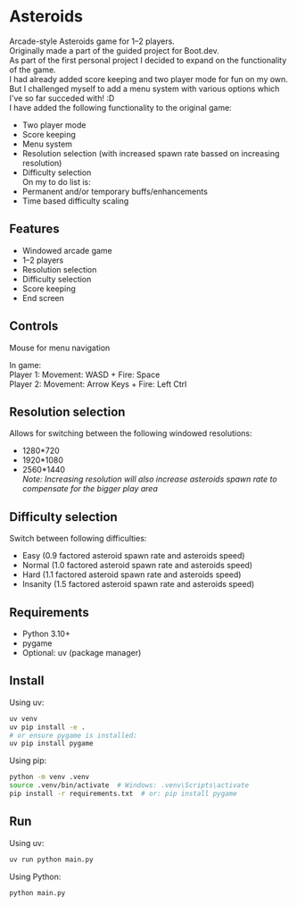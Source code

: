 # Asteroids

Arcade-style Asteroids game for 1–2 players.  
Originally made a part of the guided project for Boot.dev.  
As part of the first personal project I decided to expand on the functionality of the game.  
I had already added score keeping and two player mode for fun on my own.  
But I challenged myself to add a menu system with various options which I've so far succeded with! :D  
I have added the following functionality to the original game:  
- Two player mode
- Score keeping
- Menu system
- Resolution selection (with increased spawn rate bassed on increasing resolution)
- Difficulty selection  
On my to do list is:
- Permanent and/or temporary buffs/enhancements
- Time based difficulty scaling

## Features
- Windowed arcade game
- 1–2 players
- Resolution selection
- Difficulty selection
- Score keeping
- End screen

## Controls
Mouse for menu navigation

In game:  
Player 1: Movement: WASD + Fire: Space  
Player 2: Movement: Arrow Keys + Fire: Left Ctrl  

## Resolution selection
Allows for switching between the following windowed resolutions:
- 1280*720
- 1920*1080
- 2560*1440  
_Note: Increasing resolution will also increase asteroids spawn rate to compensate for the bigger play area_

## Difficulty selection
Switch between following difficulties:
- Easy (0.9 factored asteroid spawn rate and asteroids speed)
- Normal (1.0 factored asteroid spawn rate and asteroids speed)
- Hard (1.1 factored asteroid spawn rate and asteroids speed)
- Insanity (1.5 factored asteroid spawn rate and asteroids speed)

## Requirements
- Python 3.10+
- pygame
- Optional: uv (package manager)

## Install

Using uv:
```bash
uv venv
uv pip install -e .
# or ensure pygame is installed:
uv pip install pygame
```
Using pip:
```bash
python -m venv .venv
source .venv/bin/activate  # Windows: .venv\Scripts\activate
pip install -r requirements.txt  # or: pip install pygame
```

## Run
Using uv:
```bash
uv run python main.py 
```
  
Using Python:
```bash
python main.py
```


